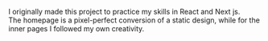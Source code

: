 I originally made this project to practice my skills in React and Next js.<br>
The homepage is a pixel-perfect conversion of a static design, while for the inner pages I followed my own
creativity.
